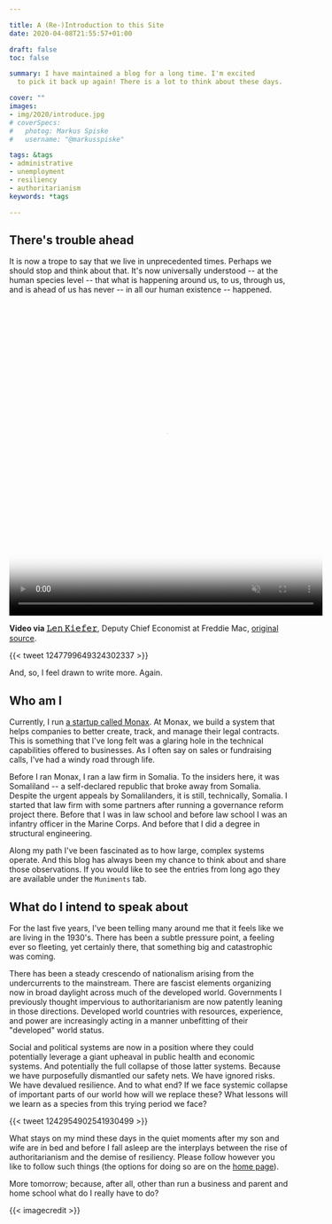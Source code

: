 ```yaml
---

title: A (Re-)Introduction to this Site
date: 2020-04-08T21:55:57+01:00

draft: false
toc: false

summary: I have maintained a blog for a long time. I'm excited
  to pick it back up again! There is a lot to think about these days.

cover: "" 
images: 
- img/2020/introduce.jpg
# coverSpecs:
#   photog: Markus Spiske
#   username: "@markusspiske"

tags: &tags
- administrative
- unemployment
- resiliency
- authoritarianism
keywords: *tags

---
```


## There's trouble ahead

It is now a trope to say that we live in unprecedented times. Perhaps we should stop and think about that. It's now universally understood -- at the human species level -- that what is happening around us, to us, through us, and is ahead of us has never -- in all our human existence -- happened. 

<video autoplay loop muted width="566" height="566" preload="auto" playsinline="true" poster="https://pbs.twimg.com/tweet_video_thumb/EUmf-d-WsAATSpi.jpg" src="https://video.twimg.com/tweet_video/EUmf-d-WsAATSpi.mp4" type="video/mp4"></video> 

**Video via [𝙻𝚎𝚗 𝙺𝚒𝚎𝚏𝚎𝚛](https://twitter.com/lenkiefer)**, Deputy Chief Economist at Freddie Mac, [original source](https://twitter.com/lenkiefer/status/1245702858449784832).

{{< tweet 1247799649324302337 >}}

And, so, I feel drawn to write more. Again.

## Who am I

Currently, I run [a startup called Monax](https://monax.io). At Monax, we build a system that helps companies to better create, track, and manage their legal contracts. This is something that I've long felt was a glaring hole in the technical capabilities offered to businesses. As I often say on sales or fundraising calls, I've had a windy road through life. 

Before I ran Monax, I ran a law firm in Somalia. To the insiders here, it was Somaliland -- a self-declared republic that broke away from Somalia. Despite the urgent appeals by Somalilanders, it is still, technically, Somalia. I started that law firm with some partners after running a governance reform project there. Before that I was in law school and before law school I was an infantry officer in the Marine Corps. And before that I did a degree in structural engineering. 

Along my path I've been fascinated as to how large, complex systems operate. And this blog has always been my chance to think about and share those observations. If you would like to see the entries from long ago they are available under the `Muniments` tab. 

## What do I intend to speak about

For the last five years, I've been telling many around me that it feels like we are living in the 1930's. There has been a subtle pressure point, a feeling ever so fleeting, yet certainly there, that something big and catastrophic was coming. 

There has been a steady crescendo of nationalism arising from the undercurrents to the mainstream. There are fascist elements organizing now in broad daylight across much of the developed world. Governments I previously thought impervious to authoritarianism are now patently leaning in those directions. Developed world countries with resources, experience, and power are increasingly acting in a manner unbefitting of their "developed" world status.

Social and political systems are now in a position where they could potentially leverage a giant upheaval in public health and economic systems. And potentially the full collapse of those latter systems. Because we have purposefully dismantled our safety nets. We have ignored risks. We have devalued resilience. And to what end? If we face systemic collapse of important parts of our world how will we replace these? What lessons will we learn as a species from this trying period we face?

{{< tweet 1242954902541930499 >}}

What stays on my mind these days in the quiet moments after my son and wife are in bed and before I fall asleep are the interplays between the rise of authoritarianism and the demise of resiliency. Please follow however you like to follow such things (the options for doing so are on the [home page](/)). 

More tomorrow; because, after all, other than run a business and parent and home school what do I really have to do?

{{< imagecredit >}}